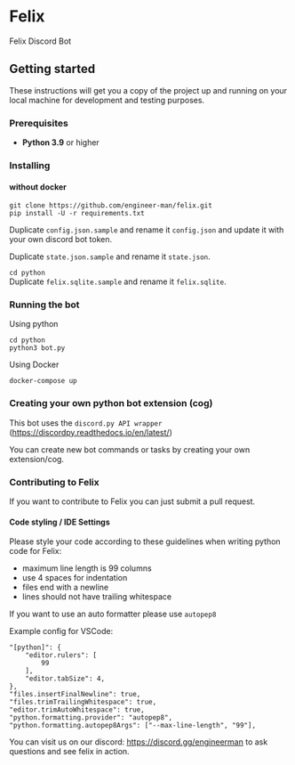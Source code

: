 # Felix
Felix Discord Bot

## Getting started
These instructions will get you a copy of the project up and running on your local machine for development and testing purposes.

### Prerequisites
* **Python 3.9** or higher

### Installing
#### without docker
```
git clone https://github.com/engineer-man/felix.git
pip install -U -r requirements.txt
```
Duplicate `config.json.sample` and rename it `config.json` and update it with your own discord bot token.

Duplicate `state.json.sample` and rename it `state.json`.

`cd python`  
Duplicate `felix.sqlite.sample` and rename it `felix.sqlite`.

### Running the bot
Using python
```
cd python
python3 bot.py
```
Using Docker
```
docker-compose up
```

### Creating your own python bot extension (cog)
This bot uses the `discord.py API wrapper` (https://discordpy.readthedocs.io/en/latest/)

You can create new bot commands or tasks by creating your own extension/cog.

### Contributing to Felix
If you want to contribute to Felix you can just submit a pull request.
#### Code styling / IDE Settings
Please style your code according to these guidelines when writing python code for Felix:
* maximum line length is 99 columns 
* use 4 spaces for indentation
* files end with a newline 
* lines should not have trailing whitespace

If you want to use an auto formatter please use `autopep8`

Example config for VSCode:
```
"[python]": {
    "editor.rulers": [
        99
    ],
    "editor.tabSize": 4,
},
"files.insertFinalNewline": true,
"files.trimTrailingWhitespace": true,
"editor.trimAutoWhitespace": true,
"python.formatting.provider": "autopep8",
"python.formatting.autopep8Args": ["--max-line-length", "99"],
```

You can visit us on our discord: https://discord.gg/engineerman
 to ask questions and see felix in action.
